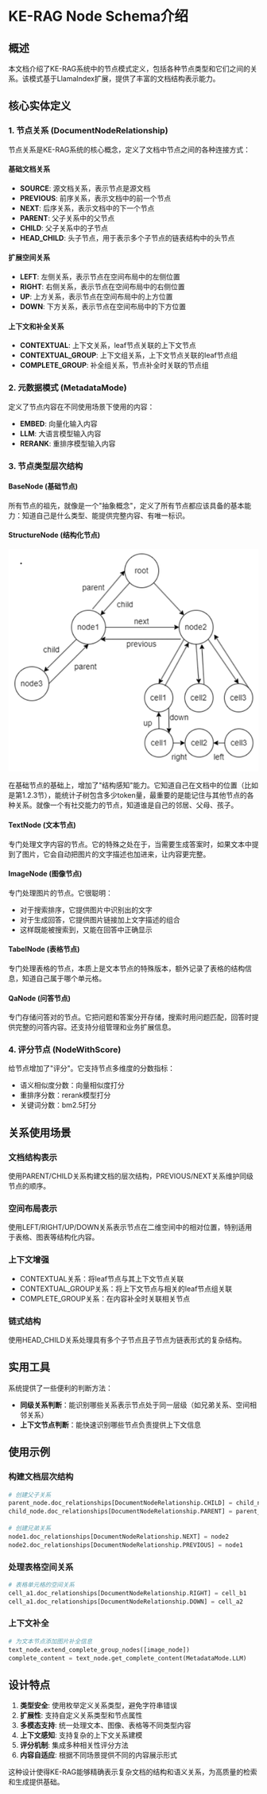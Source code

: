 # KE-RAG Node Schema介绍

## 概述

本文档介绍了KE-RAG系统中的节点模式定义，包括各种节点类型和它们之间的关系。该模式基于LlamaIndex扩展，提供了丰富的文档结构表示能力。

## 核心实体定义

### 1. 节点关系 (DocumentNodeRelationship)

节点关系是KE-RAG系统的核心概念，定义了文档中节点之间的各种连接方式：

#### 基础文档关系
- **SOURCE**: 源文档关系，表示节点是源文档
- **PREVIOUS**: 前序关系，表示文档中的前一个节点
- **NEXT**: 后序关系，表示文档中的下一个节点  
- **PARENT**: 父子关系中的父节点
- **CHILD**: 父子关系中的子节点
- **HEAD_CHILD**: 头子节点，用于表示多个子节点的链表结构中的头节点

#### 扩展空间关系
- **LEFT**: 左侧关系，表示节点在空间布局中的左侧位置
- **RIGHT**: 右侧关系，表示节点在空间布局中的右侧位置
- **UP**: 上方关系，表示节点在空间布局中的上方位置
- **DOWN**: 下方关系，表示节点在空间布局中的下方位置

#### 上下文和补全关系
- **CONTEXTUAL**: 上下文关系，leaf节点关联的上下文节点
- **CONTEXTUAL_GROUP**: 上下文组关系，上下文节点关联的leaf节点组
- **COMPLETE_GROUP**: 补全组关系，节点补全时关联的节点组

### 2. 元数据模式 (MetadataMode)

定义了节点内容在不同使用场景下使用的内容：

- **EMBED**: 向量化输入内容
- **LLM**: 大语言模型输入内容
- **RERANK**: 重排序模型输入内容

### 3. 节点类型层次结构

#### BaseNode (基础节点)
所有节点的祖先，就像是一个"抽象概念"，定义了所有节点都应该具备的基本能力：知道自己是什么类型、能提供完整内容、有唯一标识。

#### StructureNode (结构化节点)
![img.png](img.png)

在基础节点的基础上，增加了"结构感知"能力。它知道自己在文档中的位置（比如是第1.2.3节），能统计子树包含多少token量，最重要的是能记住与其他节点的各种关系。就像一个有社交能力的节点，知道谁是自己的邻居、父母、孩子。

#### TextNode (文本节点)
专门处理文字内容的节点。它的特殊之处在于，当需要生成答案时，如果文本中提到了图片，它会自动把图片的文字描述也加进来，让内容更完整。

#### ImageNode (图像节点)
专门处理图片的节点。它很聪明：
- 对于搜索排序，它提供图片中识别出的文字
- 对于生成回答，它提供图片链接加上文字描述的组合
- 这样既能被搜索到，又能在回答中正确显示

#### TabelNode (表格节点)
专门处理表格的节点，本质上是文本节点的特殊版本，额外记录了表格的结构信息，知道自己属于哪个单元格。

#### QaNode (问答节点)
专门存储问答对的节点。它把问题和答案分开存储，搜索时用问题匹配，回答时提供完整的问答内容。还支持分组管理和业务扩展信息。

### 4. 评分节点 (NodeWithScore)

给节点增加了"评分"。它支持节点多维度的分数指标：
- 语义相似度分数：向量相似度打分
- 重排序分数：rerank模型打分
- 关键词分数：bm2.5打分

## 关系使用场景

### 文档结构表示
使用PARENT/CHILD关系构建文档的层次结构，PREVIOUS/NEXT关系维护同级节点的顺序。

### 空间布局表示
使用LEFT/RIGHT/UP/DOWN关系表示节点在二维空间中的相对位置，特别适用于表格、图表等结构化内容。

### 上下文增强
- CONTEXTUAL关系：将leaf节点与其上下文节点关联
- CONTEXTUAL_GROUP关系：将上下文节点与相关的leaf节点组关联
- COMPLETE_GROUP关系：在内容补全时关联相关节点

### 链式结构
使用HEAD_CHILD关系处理具有多个子节点且子节点为链表形式的复杂结构。

## 实用工具

系统提供了一些便利的判断方法：
- **同级关系判断**：能识别哪些关系表示节点处于同一层级（如兄弟关系、空间相邻关系）
- **上下文节点判断**：能快速识别哪些节点负责提供上下文信息

## 使用示例

### 构建文档层次结构
```python
# 创建父子关系
parent_node.doc_relationships[DocumentNodeRelationship.CHILD] = child_node
child_node.doc_relationships[DocumentNodeRelationship.PARENT] = parent_node

# 创建兄弟关系
node1.doc_relationships[DocumentNodeRelationship.NEXT] = node2
node2.doc_relationships[DocumentNodeRelationship.PREVIOUS] = node1
```

### 处理表格空间关系
```python
# 表格单元格的空间关系
cell_a1.doc_relationships[DocumentNodeRelationship.RIGHT] = cell_b1
cell_a1.doc_relationships[DocumentNodeRelationship.DOWN] = cell_a2
```

### 上下文补全
```python
# 为文本节点添加图片补全信息
text_node.extend_complete_group_nodes([image_node])
complete_content = text_node.get_complete_content(MetadataMode.LLM)
```

## 设计特点

1. **类型安全**: 使用枚举定义关系类型，避免字符串错误
2. **扩展性**: 支持自定义关系类型和节点属性
3. **多模态支持**: 统一处理文本、图像、表格等不同类型内容
4. **上下文感知**: 支持复杂的上下文关系建模
5. **评分机制**: 集成多种相关性评分方法
6. **内容自适应**: 根据不同场景提供不同的内容展示形式

这种设计使得KE-RAG能够精确表示复杂文档的结构和语义关系，为高质量的检索和生成提供基础。 